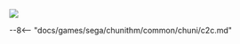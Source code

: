 <img class="header-logo" src="/img/sega/chunithm/chunithm/logo.webp">

--8<-- "docs/games/sega/chunithm/common/chuni/c2c.md"
